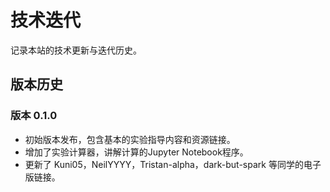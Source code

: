 # 技术迭代

记录本站的技术更新与迭代历史。

## 版本历史

### 版本 0.1.0
- 初始版本发布，包含基本的实验指导内容和资源链接。
- 增加了实验计算器，讲解计算的Jupyter Notebook程序。
- 更新了 Kuni05，NeilYYYY，Tristan-alpha，dark-but-spark 等同学的电子版链接。

